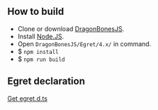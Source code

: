 ## How to build
* Clone or download [DragonBonesJS](https://github.com/DragonBones/DragonBonesJS/).
* Install [Node.JS](https://nodejs.org/).
* Open `DragonBonesJS/Egret/4.x/` in command.
* $ `npm install`
* $ `npm run build`

## Egret declaration
[Get egret.d.ts](https://github.com/egret-labs/egret-core/blob/master/build/egret/egret.d.ts)